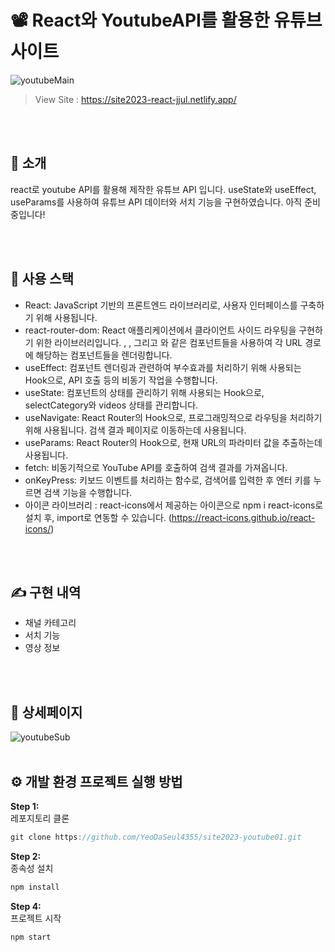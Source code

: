 # 📽️ React와 YoutubeAPI를 활용한 유튜브 사이트

![youtubeMain](https://github.com/YeoDaSeul4355/site2023-youtube01/assets/125419623/a4e8608e-e6bc-4a44-bdfe-ad6080f51955)

> View Site : https://site2023-react-jjul.netlify.app/

<br><br>

## 👋 소개
react로 youtube API를 활용해 제작한 유튜브 API 입니다. useState와 useEffect, useParams를 사용하여 유튜브 API 데이터와 서치 기능을 구현하였습니다. 아직 준비중입니다!

<br><br>

## 🔧 사용 스택 
* React: JavaScript 기반의 프론트엔드 라이브러리로, 사용자 인터페이스를 구축하기 위해 사용됩니다.
* react-router-dom: React 애플리케이션에서 클라이언트 사이드 라우팅을 구현하기 위한 라이브러리입니다. <BrowserRouter>, <Routes>, 그리고 <Route>와 같은 컴포넌트들을 사용하여 각 URL 경로에 해당하는 컴포넌트들을 렌더링합니다.
* useEffect: 컴포넌트 렌더링과 관련하여 부수효과를 처리하기 위해 사용되는 Hook으로, API 호출 등의 비동기 작업을 수행합니다.
* useState: 컴포넌트의 상태를 관리하기 위해 사용되는 Hook으로, selectCategory와 videos 상태를 관리합니다.
* useNavigate: React Router의 Hook으로, 프로그래밍적으로 라우팅을 처리하기 위해 사용됩니다. 검색 결과 페이지로 이동하는데 사용됩니다.
* useParams: React Router의 Hook으로, 현재 URL의 파라미터 값을 추출하는데 사용됩니다.
* fetch: 비동기적으로 YouTube API를 호출하여 검색 결과를 가져옵니다.
* onKeyPress: 키보드 이벤트를 처리하는 함수로, 검색어를 입력한 후 엔터 키를 누르면 검색 기능을 수행합니다.
* 아이콘 라이브러리 : react-icons에서 제공하는 아이콘으로 npm i react-icons로 설치 후, import로 연동할 수 있습니다. (https://react-icons.github.io/react-icons/)

<br><br>

## ✍️ 구현 내역

* 채널 카테고리
* 서치 기능
* 영상 정보

<br><br>

## 📸 상세페이지
![youtubeSub](https://github.com/YeoDaSeul4355/site2023-youtube01/assets/125419623/ddc0d7d2-e3ca-4bce-833b-9a59873dea16)<br><br>

## ⚙️ 개발 환경 프로젝트 실행 방법

<b>Step 1: </b><br>
레포지토리 클론

```c
git clone https://github.com/YeoDaSeul4355/site2023-youtube01.git
```

<b>Step 2: </b><br>
종속성 설치

```c
npm install
```

<b>Step 4: </b><br>
프로젝트 시작

```c
npm start
```
